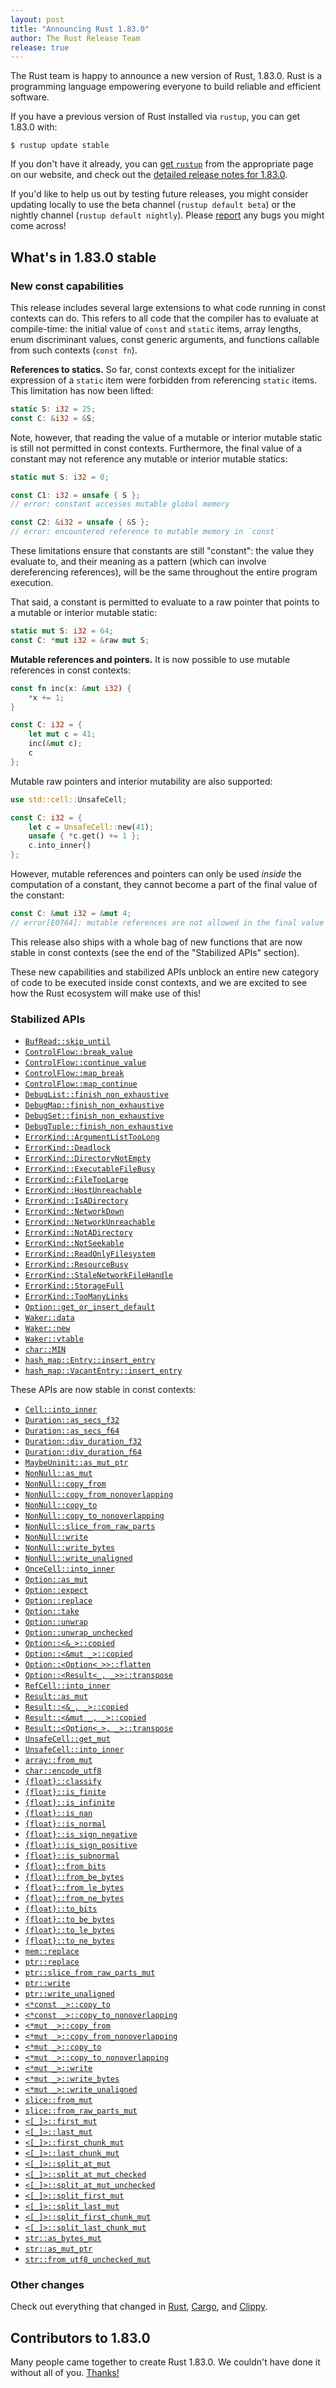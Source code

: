 ```yaml
---
layout: post
title: "Announcing Rust 1.83.0"
author: The Rust Release Team
release: true
---
```


The Rust team is happy to announce a new version of Rust, 1.83.0. Rust is a programming language empowering everyone to build reliable and efficient software.

If you have a previous version of Rust installed via `rustup`, you can get 1.83.0 with:

```console
$ rustup update stable
```

If you don't have it already, you can [get `rustup`](https://www.rust-lang.org/install.html) from the appropriate page on our website, and check out the [detailed release notes for 1.83.0](https://doc.rust-lang.org/nightly/releases.html#version-1830-2024-11-28).

If you'd like to help us out by testing future releases, you might consider updating locally to use the beta channel (`rustup default beta`) or the nightly channel (`rustup default nightly`). Please [report](https://github.com/rust-lang/rust/issues/new/choose) any bugs you might come across!

## What's in 1.83.0 stable

### New const capabilities

This release includes several large extensions to what code running in const contexts can do. This refers to all code that the compiler has to evaluate at compile-time: the initial value of `const` and `static` items, array lengths, enum discriminant values, const generic arguments, and functions callable from such contexts (`const fn`).

**References to statics.**
So far, const contexts except for the initializer expression of a `static` item were forbidden from referencing `static` items.
This limitation has now been lifted:
```rust
static S: i32 = 25;
const C: &i32 = &S;
```
Note, however, that reading the value of a mutable or interior mutable static is still not permitted in const contexts. Furthermore, the final value of a constant may not reference any mutable or interior mutable statics:
```rust
static mut S: i32 = 0;

const C1: i32 = unsafe { S };
// error: constant accesses mutable global memory

const C2: &i32 = unsafe { &S };
// error: encountered reference to mutable memory in `const`
```
These limitations ensure that constants are still "constant": the value they evaluate to, and their meaning as a pattern (which can involve dereferencing references), will be the same throughout the entire program execution.

That said, a constant is permitted to evaluate to a raw pointer that points to a mutable or interior mutable static:
```rust
static mut S: i32 = 64;
const C: *mut i32 = &raw mut S;
```

**Mutable references and pointers.**
It is now possible to use mutable references in const contexts:
```rust
const fn inc(x: &mut i32) {
    *x += 1;
}

const C: i32 = {
    let mut c = 41;
    inc(&mut c);
    c
};
```
Mutable raw pointers and interior mutability are also supported:
```rust
use std::cell::UnsafeCell;

const C: i32 = {
    let c = UnsafeCell::new(41);
    unsafe { *c.get() += 1 };
    c.into_inner()
};
```
However, mutable references and pointers can only be used *inside* the computation of a constant, they cannot become a part of the final value of the constant:
```rust
const C: &mut i32 = &mut 4;
// error[E0764]: mutable references are not allowed in the final value of constants
```

This release also ships with a whole bag of new functions that are now stable in const contexts (see the end of the "Stabilized APIs" section).

These new capabilities and stabilized APIs unblock an entire new category of code to be executed inside const contexts, and we are excited to see how the Rust ecosystem will make use of this!

### Stabilized APIs

- [`BufRead::skip_until`](https://doc.rust-lang.org/stable/std/io/trait.BufRead.html#method.skip_until)
- [`ControlFlow::break_value`](https://doc.rust-lang.org/stable/core/ops/enum.ControlFlow.html#method.break_value)
- [`ControlFlow::continue_value`](https://doc.rust-lang.org/stable/core/ops/enum.ControlFlow.html#method.continue_value)
- [`ControlFlow::map_break`](https://doc.rust-lang.org/stable/core/ops/enum.ControlFlow.html#method.map_break)
- [`ControlFlow::map_continue`](https://doc.rust-lang.org/stable/core/ops/enum.ControlFlow.html#method.map_continue)
- [`DebugList::finish_non_exhaustive`](https://doc.rust-lang.org/stable/core/fmt/struct.DebugList.html#method.finish_non_exhaustive)
- [`DebugMap::finish_non_exhaustive`](https://doc.rust-lang.org/stable/core/fmt/struct.DebugMap.html#method.finish_non_exhaustive)
- [`DebugSet::finish_non_exhaustive`](https://doc.rust-lang.org/stable/core/fmt/struct.DebugSet.html#method.finish_non_exhaustive)
- [`DebugTuple::finish_non_exhaustive`](https://doc.rust-lang.org/stable/core/fmt/struct.DebugTuple.html#method.finish_non_exhaustive)
- [`ErrorKind::ArgumentListTooLong`](https://doc.rust-lang.org/stable/std/io/enum.ErrorKind.html#variant.ArgumentListTooLong)
- [`ErrorKind::Deadlock`](https://doc.rust-lang.org/stable/std/io/enum.ErrorKind.html#variant.Deadlock)
- [`ErrorKind::DirectoryNotEmpty`](https://doc.rust-lang.org/stable/std/io/enum.ErrorKind.html#variant.DirectoryNotEmpty)
- [`ErrorKind::ExecutableFileBusy`](https://doc.rust-lang.org/stable/std/io/enum.ErrorKind.html#variant.ExecutableFileBusy)
- [`ErrorKind::FileTooLarge`](https://doc.rust-lang.org/stable/std/io/enum.ErrorKind.html#variant.FileTooLarge)
- [`ErrorKind::HostUnreachable`](https://doc.rust-lang.org/stable/std/io/enum.ErrorKind.html#variant.HostUnreachable)
- [`ErrorKind::IsADirectory`](https://doc.rust-lang.org/stable/std/io/enum.ErrorKind.html#variant.IsADirectory)
- [`ErrorKind::NetworkDown`](https://doc.rust-lang.org/stable/std/io/enum.ErrorKind.html#variant.NetworkDown)
- [`ErrorKind::NetworkUnreachable`](https://doc.rust-lang.org/stable/std/io/enum.ErrorKind.html#variant.NetworkUnreachable)
- [`ErrorKind::NotADirectory`](https://doc.rust-lang.org/stable/std/io/enum.ErrorKind.html#variant.NotADirectory)
- [`ErrorKind::NotSeekable`](https://doc.rust-lang.org/stable/std/io/enum.ErrorKind.html#variant.NotSeekable)
- [`ErrorKind::ReadOnlyFilesystem`](https://doc.rust-lang.org/stable/std/io/enum.ErrorKind.html#variant.ReadOnlyFilesystem)
- [`ErrorKind::ResourceBusy`](https://doc.rust-lang.org/stable/std/io/enum.ErrorKind.html#variant.ResourceBusy)
- [`ErrorKind::StaleNetworkFileHandle`](https://doc.rust-lang.org/stable/std/io/enum.ErrorKind.html#variant.StaleNetworkFileHandle)
- [`ErrorKind::StorageFull`](https://doc.rust-lang.org/stable/std/io/enum.ErrorKind.html#variant.StorageFull)
- [`ErrorKind::TooManyLinks`](https://doc.rust-lang.org/stable/std/io/enum.ErrorKind.html#variant.TooManyLinks)
- [`Option::get_or_insert_default`](https://doc.rust-lang.org/stable/core/option/enum.Option.html#method.get_or_insert_default)
- [`Waker::data`](https://doc.rust-lang.org/stable/core/task/struct.Waker.html#method.data)
- [`Waker::new`](https://doc.rust-lang.org/stable/core/task/struct.Waker.html#method.new)
- [`Waker::vtable`](https://doc.rust-lang.org/stable/core/task/struct.Waker.html#method.vtable)
- [`char::MIN`](https://doc.rust-lang.org/stable/core/primitive.char.html#associatedconstant.MIN)
- [`hash_map::Entry::insert_entry`](https://doc.rust-lang.org/stable/std/collections/hash_map/enum.Entry.html#method.insert_entry)
- [`hash_map::VacantEntry::insert_entry`](https://doc.rust-lang.org/stable/std/collections/hash_map/struct.VacantEntry.html#method.insert_entry)

These APIs are now stable in const contexts:

- [`Cell::into_inner`](https://doc.rust-lang.org/stable/core/cell/struct.Cell.html#method.into_inner)
- [`Duration::as_secs_f32`](https://doc.rust-lang.org/stable/core/time/struct.Duration.html#method.as_secs_f32)
- [`Duration::as_secs_f64`](https://doc.rust-lang.org/stable/core/time/struct.Duration.html#method.as_secs_f64)
- [`Duration::div_duration_f32`](https://doc.rust-lang.org/stable/core/time/struct.Duration.html#method.div_duration_f32)
- [`Duration::div_duration_f64`](https://doc.rust-lang.org/stable/core/time/struct.Duration.html#method.div_duration_f64)
- [`MaybeUninit::as_mut_ptr`](https://doc.rust-lang.org/stable/core/mem/union.MaybeUninit.html#method.as_mut_ptr)
- [`NonNull::as_mut`](https://doc.rust-lang.org/stable/core/ptr/struct.NonNull.html#method.as_mut)
- [`NonNull::copy_from`](https://doc.rust-lang.org/stable/core/ptr/struct.NonNull.html#method.copy_from)
- [`NonNull::copy_from_nonoverlapping`](https://doc.rust-lang.org/stable/core/ptr/struct.NonNull.html#method.copy_from_nonoverlapping)
- [`NonNull::copy_to`](https://doc.rust-lang.org/stable/core/ptr/struct.NonNull.html#method.copy_to)
- [`NonNull::copy_to_nonoverlapping`](https://doc.rust-lang.org/stable/core/ptr/struct.NonNull.html#method.copy_to_nonoverlapping)
- [`NonNull::slice_from_raw_parts`](https://doc.rust-lang.org/stable/core/ptr/struct.NonNull.html#method.slice_from_raw_parts)
- [`NonNull::write`](https://doc.rust-lang.org/stable/core/ptr/struct.NonNull.html#method.write)
- [`NonNull::write_bytes`](https://doc.rust-lang.org/stable/core/ptr/struct.NonNull.html#method.write_bytes)
- [`NonNull::write_unaligned`](https://doc.rust-lang.org/stable/core/ptr/struct.NonNull.html#method.write_unaligned)
- [`OnceCell::into_inner`](https://doc.rust-lang.org/stable/core/cell/struct.OnceCell.html#method.into_inner)
- [`Option::as_mut`](https://doc.rust-lang.org/stable/core/option/enum.Option.html#method.as_mut)
- [`Option::expect`](https://doc.rust-lang.org/stable/core/option/enum.Option.html#method.expect)
- [`Option::replace`](https://doc.rust-lang.org/stable/core/option/enum.Option.html#method.replace)
- [`Option::take`](https://doc.rust-lang.org/stable/core/option/enum.Option.html#method.take)
- [`Option::unwrap`](https://doc.rust-lang.org/stable/core/option/enum.Option.html#method.unwrap)
- [`Option::unwrap_unchecked`](https://doc.rust-lang.org/stable/core/option/enum.Option.html#method.unwrap_unchecked)
- [`Option::<&_>::copied`](https://doc.rust-lang.org/stable/core/option/enum.Option.html#method.copied)
- [`Option::<&mut _>::copied`](https://doc.rust-lang.org/stable/core/option/enum.Option.html#method.copied-1)
- [`Option::<Option<_>>::flatten`](https://doc.rust-lang.org/stable/core/option/enum.Option.html#method.flatten)
- [`Option::<Result<_, _>>::transpose`](https://doc.rust-lang.org/stable/core/option/enum.Option.html#method.transpose)
- [`RefCell::into_inner`](https://doc.rust-lang.org/stable/core/cell/struct.RefCell.html#method.into_inner)
- [`Result::as_mut`](https://doc.rust-lang.org/stable/core/result/enum.Result.html#method.as_mut)
- [`Result::<&_, _>::copied`](https://doc.rust-lang.org/stable/core/result/enum.Result.html#method.copied)
- [`Result::<&mut _, _>::copied`](https://doc.rust-lang.org/stable/core/result/enum.Result.html#method.copied-1)
- [`Result::<Option<_>, _>::transpose`](https://doc.rust-lang.org/stable/core/result/enum.Result.html#method.transpose)
- [`UnsafeCell::get_mut`](https://doc.rust-lang.org/stable/core/cell/struct.UnsafeCell.html#method.get_mut)
- [`UnsafeCell::into_inner`](https://doc.rust-lang.org/stable/core/cell/struct.UnsafeCell.html#method.into_inner)
- [`array::from_mut`](https://doc.rust-lang.org/stable/core/array/fn.from_mut.html)
- [`char::encode_utf8`](https://doc.rust-lang.org/stable/core/primitive.char.html#method.encode_utf8)
- [`{float}::classify`](https://doc.rust-lang.org/stable/core/primitive.f64.html#method.classify)
- [`{float}::is_finite`](https://doc.rust-lang.org/stable/core/primitive.f64.html#method.is_finite)
- [`{float}::is_infinite`](https://doc.rust-lang.org/stable/core/primitive.f64.html#method.is_infinite)
- [`{float}::is_nan`](https://doc.rust-lang.org/stable/core/primitive.f64.html#method.is_nan)
- [`{float}::is_normal`](https://doc.rust-lang.org/stable/core/primitive.f64.html#method.is_normal)
- [`{float}::is_sign_negative`](https://doc.rust-lang.org/stable/core/primitive.f64.html#method.is_sign_negative)
- [`{float}::is_sign_positive`](https://doc.rust-lang.org/stable/core/primitive.f64.html#method.is_sign_positive)
- [`{float}::is_subnormal`](https://doc.rust-lang.org/stable/core/primitive.f64.html#method.is_subnormal)
- [`{float}::from_bits`](https://doc.rust-lang.org/stable/core/primitive.f64.html#method.from_bits)
- [`{float}::from_be_bytes`](https://doc.rust-lang.org/stable/core/primitive.f64.html#method.from_be_bytes)
- [`{float}::from_le_bytes`](https://doc.rust-lang.org/stable/core/primitive.f64.html#method.from_le_bytes)
- [`{float}::from_ne_bytes`](https://doc.rust-lang.org/stable/core/primitive.f64.html#method.from_ne_bytes)
- [`{float}::to_bits`](https://doc.rust-lang.org/stable/core/primitive.f64.html#method.to_bits)
- [`{float}::to_be_bytes`](https://doc.rust-lang.org/stable/core/primitive.f64.html#method.to_be_bytes)
- [`{float}::to_le_bytes`](https://doc.rust-lang.org/stable/core/primitive.f64.html#method.to_le_bytes)
- [`{float}::to_ne_bytes`](https://doc.rust-lang.org/stable/core/primitive.f64.html#method.to_ne_bytes)
- [`mem::replace`](https://doc.rust-lang.org/stable/core/mem/fn.replace.html)
- [`ptr::replace`](https://doc.rust-lang.org/stable/core/ptr/fn.replace.html)
- [`ptr::slice_from_raw_parts_mut`](https://doc.rust-lang.org/stable/core/ptr/fn.slice_from_raw_parts_mut.html)
- [`ptr::write`](https://doc.rust-lang.org/stable/core/ptr/fn.write.html)
- [`ptr::write_unaligned`](https://doc.rust-lang.org/stable/core/ptr/fn.write_unaligned.html)
- [`<*const _>::copy_to`](https://doc.rust-lang.org/stable/core/primitive.pointer.html#method.copy_to)
- [`<*const _>::copy_to_nonoverlapping`](https://doc.rust-lang.org/stable/core/primitive.pointer.html#method.copy_to_nonoverlapping)
- [`<*mut _>::copy_from`](https://doc.rust-lang.org/stable/core/primitive.pointer.html#method.copy_from)
- [`<*mut _>::copy_from_nonoverlapping`](https://doc.rust-lang.org/stable/core/primitive.pointer.html#method.copy_from_nonoverlapping)
- [`<*mut _>::copy_to`](https://doc.rust-lang.org/stable/core/primitive.pointer.html#method.copy_to-1)
- [`<*mut _>::copy_to_nonoverlapping`](https://doc.rust-lang.org/stable/core/primitive.pointer.html#method.copy_to_nonoverlapping-1)
- [`<*mut _>::write`](https://doc.rust-lang.org/stable/core/primitive.pointer.html#method.write)
- [`<*mut _>::write_bytes`](https://doc.rust-lang.org/stable/core/primitive.pointer.html#method.write_bytes)
- [`<*mut _>::write_unaligned`](https://doc.rust-lang.org/stable/core/primitive.pointer.html#method.write_unaligned)
- [`slice::from_mut`](https://doc.rust-lang.org/stable/core/slice/fn.from_mut.html)
- [`slice::from_raw_parts_mut`](https://doc.rust-lang.org/stable/core/slice/fn.from_raw_parts_mut.html)
- [`<[_]>::first_mut`](https://doc.rust-lang.org/stable/core/primitive.slice.html#method.first_mut)
- [`<[_]>::last_mut`](https://doc.rust-lang.org/stable/core/primitive.slice.html#method.last_mut)
- [`<[_]>::first_chunk_mut`](https://doc.rust-lang.org/stable/core/primitive.slice.html#method.first_chunk_mut)
- [`<[_]>::last_chunk_mut`](https://doc.rust-lang.org/stable/core/primitive.slice.html#method.last_chunk_mut)
- [`<[_]>::split_at_mut`](https://doc.rust-lang.org/stable/core/primitive.slice.html#method.split_at_mut)
- [`<[_]>::split_at_mut_checked`](https://doc.rust-lang.org/stable/core/primitive.slice.html#method.split_at_mut_checked)
- [`<[_]>::split_at_mut_unchecked`](https://doc.rust-lang.org/stable/core/primitive.slice.html#method.split_at_mut_unchecked)
- [`<[_]>::split_first_mut`](https://doc.rust-lang.org/stable/core/primitive.slice.html#method.split_first_mut)
- [`<[_]>::split_last_mut`](https://doc.rust-lang.org/stable/core/primitive.slice.html#method.split_last_mut)
- [`<[_]>::split_first_chunk_mut`](https://doc.rust-lang.org/stable/core/primitive.slice.html#method.split_first_chunk_mut)
- [`<[_]>::split_last_chunk_mut`](https://doc.rust-lang.org/stable/core/primitive.slice.html#method.split_last_chunk_mut)
- [`str::as_bytes_mut`](https://doc.rust-lang.org/stable/core/primitive.str.html#method.as_bytes_mut)
- [`str::as_mut_ptr`](https://doc.rust-lang.org/stable/core/primitive.str.html#method.as_mut_ptr)
- [`str::from_utf8_unchecked_mut`](https://doc.rust-lang.org/stable/core/str/fn.from_utf8_unchecked_mut.html)

### Other changes

Check out everything that changed in [Rust](https://github.com/rust-lang/rust/releases/tag/1.83.0), [Cargo](https://github.com/rust-lang/cargo/blob/master/CHANGELOG.md#cargo-183-2024-11-28), and [Clippy](https://github.com/rust-lang/rust-clippy/blob/master/CHANGELOG.md#rust-183).

## Contributors to 1.83.0

Many people came together to create Rust 1.83.0. We couldn't have done it without all of you. [Thanks!](https://thanks.rust-lang.org/rust/1.83.0/)